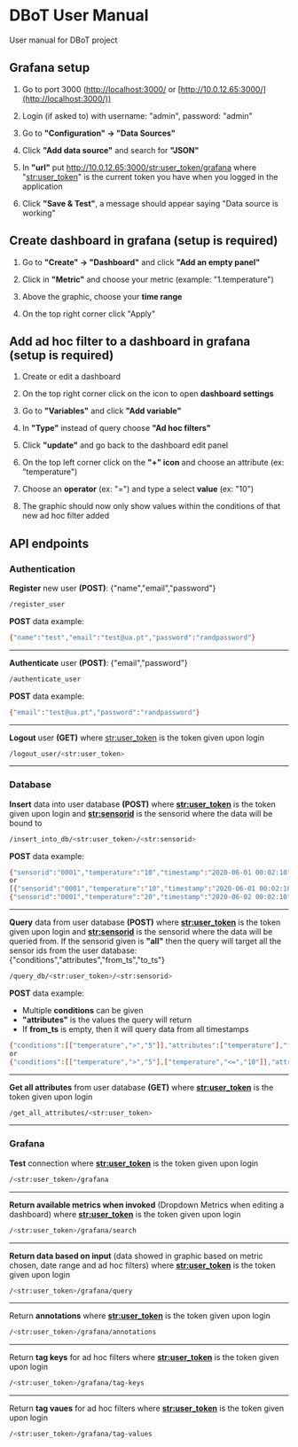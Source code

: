 # DBoT User Manual

User manual for DBoT project

## Grafana setup

1. Go to port 3000 ([http://localhost:3000/](http://10.0.12.65:3000/) or [http://10.0.12.65:3000/](http://localhost:3000/))

2. Login (if asked to) with username: "admin", password: "admin"

3. Go to **"Configuration" -> "Data Sources"**

4. Click **"Add data source"** and search for **"JSON"**

5. In **"url"** put [http://10.0.12.65:3000/<str:user_token>/grafana](http://10.0.12.65:3000/<str:user_token>/grafana) where "<str:user_token>" is the current token you have when you logged in the application

6. Click **"Save & Test"**, a message should appear saying "Data source is working" 

## Create dashboard in grafana (setup is required)

1. Go to **"Create" -> "Dashboard"** and click **"Add an empty panel"**

2. Click in **"Metric"** and choose your metric (example: "1.temperature")

3. Above the graphic, choose your ****time range****

4. On the top right corner click "Apply"

## Add ad hoc filter to a dashboard in grafana (setup is required)

1. Create or edit a dashboard

2. On the top right corner click on the icon to open **dashboard settings**

3. Go to **"Variables"** and click **"Add variable"**

4. In **"Type"** instead of query choose **"Ad hoc filters"**

5. Click **"update"** and go back to the dashboard edit panel

6. On the top left corner click on the **"+" icon** and choose an attribute (ex: "temperature")

7. Choose an **operator** (ex: "=") and type a select **value** (ex: "10")

8. The graphic should now only show values within the conditions of that new ad hoc filter 
added

## API endpoints

### Authentication

**Register** new user **(POST)**: {"name","email","password"}

```bash
/register_user
```

**POST** data example:

```bash
{"name":"test","email":"test@ua.pt","password":"randpassword"}
```

------

**Authenticate** user **(POST)**: {"email","password"}

```bash
/authenticate_user
```

**POST** data example:

```bash
{"email":"test@ua.pt","password":"randpassword"}
```
------

**Logout** user **(GET)** where <str:user_token> is the token given upon login

```bash
/logout_user/<str:user_token>
```
------
### Database 

**Insert** data into user database **(POST)** where **<str:user_token>** is the token given upon login and **<str:sensorid>** is the sensorid where the data will be bound to

```bash
/insert_into_db/<str:user_token>/<str:sensorid>
```
**POST** data example:

```bash
{"sensorid":"0001","temperature":"10","timestamp":"2020-06-01 00:02:10"}
or
[{"sensorid":"0001","temperature":"10","timestamp":"2020-06-01 00:02:10"},
{"sensorid":"0001","temperature":"20","timestamp":"2020-06-02 00:02:10"}]
```
------

**Query** data from user database **(POST)** where **<str:user_token>** is the token given upon login and **<str:sensorid>** is the sensorid where the data will be queried from. If the sensorid given is **"all"** then the query will target all the sensor ids from the user database: {"conditions","attributes","from_ts","to_ts"}

```bash
/query_db/<str:user_token>/<str:sensorid>
```


**POST** data example:
- Multiple **conditions** can be given
- **"attributes"** is the values the query will return
- If **from_ts** is empty, then it will query data from all timestamps


```bash
{"conditions":[["temperature",">","5"]],"attributes":["temperature"],"from_ts":"","to_ts":""}
or
{"conditions":[["temperature",">","5"],["temperature","<=","10"]],"attributes":["temperature"],"from_ts":"2020-05-31","to_ts":"2020-06-02"}
```
------

**Get all attributes** from user database **(GET)** where **<str:user_token>** is the token given upon login

```bash
/get_all_attributes/<str:user_token>
```
------
### Grafana


**Test** connection where **<str:user_token>** is the token given upon login

```bash
/<str:user_token>/grafana
```
------
**Return available metrics when invoked** (Dropdown Metrics when editing a dashboard) where **<str:user_token>** is the token given upon login

```bash
/<str:user_token>/grafana/search
```
------
**Return data based on input** (data showed in graphic based on metric chosen, date range and ad hoc filters) where **<str:user_token>** is the token given upon login

```bash
/<str:user_token>/grafana/query
```
------
Return **annotations** where **<str:user_token>** is the token given upon login

```bash
/<str:user_token>/grafana/annotations
```
------
Return **tag keys** for ad hoc filters where **<str:user_token>** is the token given upon login

```bash
/<str:user_token>/grafana/tag-keys
```
------
Return **tag vaues** for ad hoc filters where **<str:user_token>** is the token given upon login

```bash
/<str:user_token>/grafana/tag-values
```
